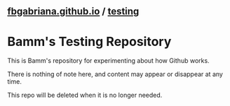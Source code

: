 ## [fbgabriana.github.io](/ "Bamm's KodeGo Repository") / [testing](/testing/)

# Bamm's Testing Repository

This is Bamm's repository for experimenting about how Github works.

There is nothing of note here, and content may appear or disappear at any time.

This repo will be deleted when it is no longer needed.
